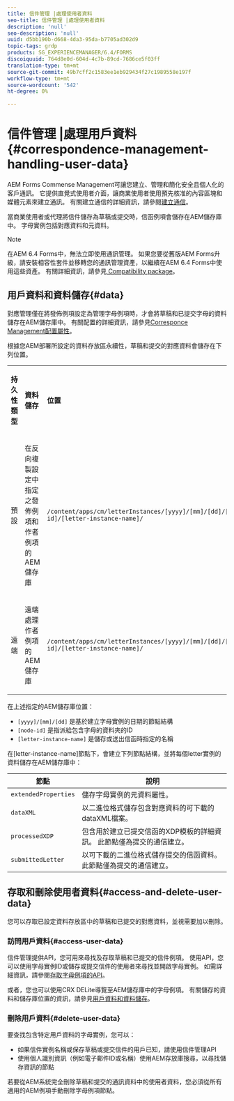 ```yaml
---
title: 信件管理 |處理使用者資料
seo-title: 信件管理 |處理使用者資料
description: 'null'
seo-description: 'null'
uuid: d5bb190b-d668-4da3-95da-b7705ad302d9
topic-tags: grdp
products: SG_EXPERIENCEMANAGER/6.4/FORMS
discoiquuid: 764d8e0d-604d-4c7b-89cd-7686ce5f03ff
translation-type: tm+mt
source-git-commit: 49b7cff2c1583ee1eb929434f27c1989558e197f
workflow-type: tm+mt
source-wordcount: '542'
ht-degree: 0%

---
```



# 信件管理 |處理用戶資料{#correspondence-management-handling-user-data}

AEM Forms Commense Management可讓您建立、管理和簡化安全且個人化的客戶通訊。 它提供直覺式使用者介面，讓商業使用者使用預先核准的內容區塊和媒體元素來建立通訊。 有關建立通信的詳細資訊，請參閱[建立通信](/help/forms/using/create-correspondence.md)。

當商業使用者或代理將信件儲存為草稿或提交時，信函例項會儲存在AEM儲存庫中。 字母實例包括對應資料和元資料。

>[!NOTE]
>
>在AEM 6.4 Forms中，無法立即使用通訊管理。 如果您要從舊版AEM Forms升級，請安裝相容性套件並移轉您的通訊管理資產，以繼續在AEM 6.4 Forms中使用這些資產。 有關詳細資訊，請參見[ Compatibility package](/help/forms/using/compatibility-package.md)。

## 用戶資料和資料儲存{#data}

對應管理僅在將發佈例項設定為管理字母例項時，才會將草稿和已提交字母的資料儲存在AEM儲存庫中。 有關配置的詳細資訊，請參見[Corresponce Management配置屬性](/help/forms/using/cm-configuration-properties.md)。

根據您AEM部署所設定的資料存放區永續性，草稿和提交的對應資料會儲存在下列位置。

<table> 
 <tbody>
  <tr>
   <td><p><strong>持久性類型</strong></p> </td> 
   <td><p><strong>資料儲存</strong></p> </td> 
   <td><p><strong>位置</strong></p> </td> 
  </tr>
  <tr>
   <td><p>預設</p> </td> 
   <td><p>在反向複製設定中指定之發佈例項和作者例項的AEM儲存庫</p> </td> 
   <td><p><code>/content/apps/cm/letterInstances/[yyyy]/[mm]/[dd]/[node-id]/[letter-instance-name]/</code> </p> </td> 
  </tr>
  <tr>
   <td><p>遠端</p> </td> 
   <td><p>遠端處理作者例項的AEM儲存庫</p> </td> 
   <td><p><code>/content/apps/cm/letterInstances/[yyyy]/[mm]/[dd]/[node-id]/[letter-instance-name]/</code></p> </td> 
  </tr>
 </tbody>
</table>

在上述指定的AEM儲存庫位置：

* `[yyyy]/[mm]/[dd]` 是基於建立字母實例的日期的節點結構
* `[node-id]` 是指派給包含字母的資料夾的ID
* `[letter-instance-name]` 是儲存或送出信函時指定的名稱

在[letter-instance-name]節點下，會建立下列節點結構，並將每個letter實例的資料儲存在AEM儲存庫中：

| 節點 | 說明 |
|---|---|
| `extendedProperties` | 儲存字母實例的元資料屬性。 |
| `dataXML` | 以二進位格式儲存包含對應資料的可下載的dataXML檔案。 |
| `processedXDP` | 包含用於建立已提交信函的XDP模板的詳細資訊。 此節點僅為提交的通信建立。 |
| `submittedLetter` | 以可下載的二進位格式儲存提交的信函資料。 此節點僅為提交的通信建立。 |

## 存取和刪除使用者資料{#access-and-delete-user-data}

您可以存取已設定資料存放區中的草稿和已提交的對應資料，並視需要加以刪除。

### 訪問用戶資料{#access-user-data}

信件管理提供API，您可用來尋找及存取草稿和已提交的信件例項。 使用API，您可以使用字母實例ID或儲存或提交信件的使用者來尋找並開啟字母實例。 如需詳細資訊，請參閱[存取字母例項的API](/help/forms/using/cm-apis-to-access-letter-instances.md)。

或者，您也可以使用CRX DELite導覽至AEM儲存庫中的字母例項。 有關儲存的資料和儲存庫位置的資訊，請參見[用戶資料和資料儲存](/help/forms/using/correspondence-management-handling-user-data.md#data)。

### 刪除用戶資料{#delete-user-data}

要查找包含特定用戶資料的字母實例，您可以：

* 如果信件實例名稱或保存草稿或提交信件的用戶已知，請使用信件管理API
* 使用個人識別資訊（例如電子郵件ID或名稱）使用AEM存放庫搜尋，以尋找儲存資訊的節點

若要從AEM系統完全刪除草稿和提交的通訊資料中的使用者資料，您必須從所有適用的AEM例項手動刪除字母例項節點。
